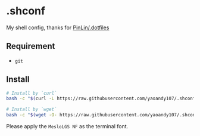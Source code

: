 # .shconf
My shell config, thanks for [PinLin/.dotfiles](https://github.com/PinLin/.shconf)

## Requirement
+ `git`

## Install

```sh
# Install by `curl`
bash -c "$(curl -L https://raw.githubusercontent.com/yaoandy107/.shconf/master/install.sh)"

# Install by `wget`
bash -c "$(wget -O- https://raw.githubusercontent.com/yaoandy107/.shconf/master/install.sh)"
```

Please apply the `MesloLGS NF` as the terminal font.
